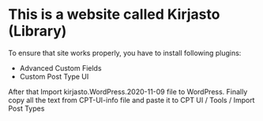 <h1>
This is a website called Kirjasto (Library)
</h1>

<p>
To ensure that site works properly, you have to install following plugins:
</p>
<ul>
<li>Advanced Custom Fields</li>
<li>Custom Post Type UI</li>
</ul>

<p>
After that Import kirjasto.WordPress.2020-11-09 file to WordPress.
Finally copy all the text from CPT-UI-info file and paste it to CPT UI / Tools / Import Post Types
</p>